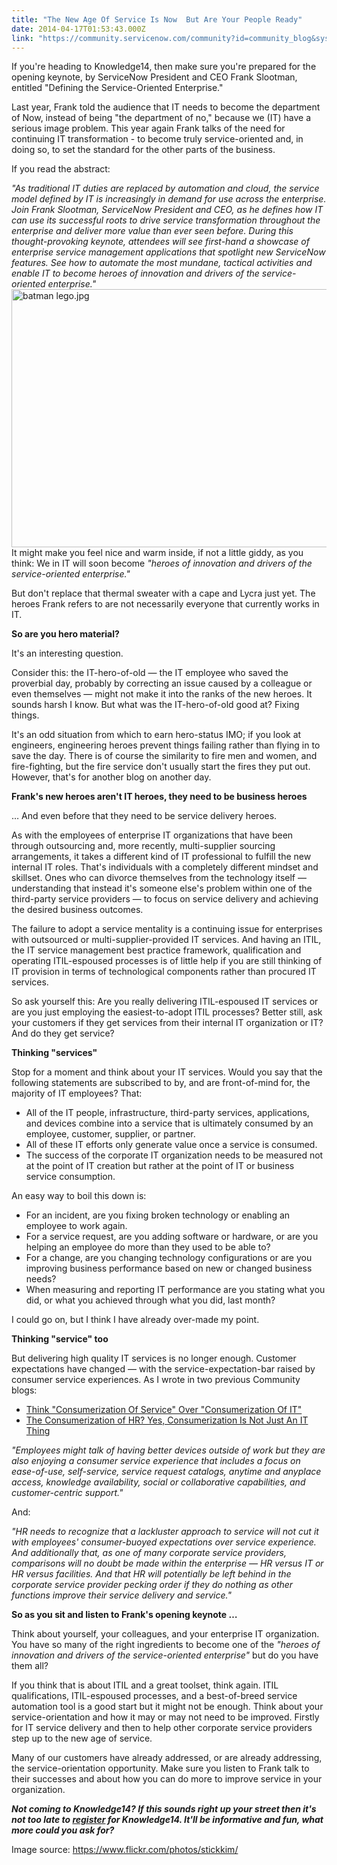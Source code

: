 ```yaml
---
title: "The New Age Of Service Is Now  But Are Your People Ready"
date: 2014-04-17T01:53:43.000Z
link: "https://community.servicenow.com/community?id=community_blog&sys_id=5faca625dbd0dbc01dcaf3231f9619e2"
---
```

<p style="margin-bottom: .0001pt;">If you're heading to Knowledge14, then make sure you're prepared for the opening keynote, by ServiceNow President and CEO Frank Slootman, entitled "Defining the Service-Oriented Enterprise."</p><p style="margin-bottom: .0001pt;"></p><p style="margin-bottom: .0001pt;">Last year, Frank told the audience that IT needs to become the department of Now, instead of being "the department of no," because we (IT) have a serious image problem. This year again Frank talks of the need for continuing IT transformation - to become truly service-oriented and, in doing so, to set the standard for the other parts of the business.</p><p style="margin-bottom: .0001pt;"></p><p style="margin-bottom: .0001pt;">If you read the abstract:</p><p></p><p style="margin-bottom: .0001pt;"><em>"As traditional IT duties are replaced by automation and cloud, the service model defined by IT is increasingly in demand for use across the enterprise. Join Frank Slootman, ServiceNow President and CEO, as he defines how IT can use its successful roots to drive service transformation throughout the enterprise and deliver more value than ever seen before. During this thought-provoking keynote, attendees will see first-hand a showcase of enterprise service management applications that spotlight new ServiceNow features. See how to automate the most mundane, tactical activities and enable IT to become heroes of innovation and drivers of the service-oriented enterprise."</em>   <img   alt="batman lego.jpg" class="image-0 jive-image" src="3fcc7b75db945fc03eb27a9e0f961926.iix" style="height: 413px; width: 620px; display: block; margin-left: auto; margin-right: auto;"/>It might make you feel nice and warm inside, if not a little giddy, as you think: We in IT will soon become <em>"heroes of innovation and drivers of the service-oriented enterprise."</em></p><p></p><p style="margin-bottom: .0001pt;">But don't replace that thermal sweater with a cape and Lycra just yet. The heroes Frank refers to are not necessarily everyone that currently works in IT.</p><p></p><p style="margin-bottom: .0001pt;"><strong>So are you hero material?</strong></p><p></p><p style="margin-bottom: .0001pt;">It's an interesting question.</p><p></p><p style="margin-bottom: .0001pt;">Consider this: the IT-hero-of-old — the IT employee who saved the proverbial day, probably by correcting an issue caused by a colleague or even themselves — might not make it into the ranks of the new heroes. It sounds harsh I know. But what was the IT-hero-of-old good at? Fixing things.</p><p></p><p style="margin-bottom: .0001pt;">It's an odd situation from which to earn hero-status IMO; if you look at engineers, engineering heroes prevent things failing rather than flying in to save the day. There is of course the similarity to fire men and women, and fire-fighting, but the fire service don't usually start the fires they put out. However, that's for another blog on another day.</p><p></p><p style="margin-bottom: .0001pt;"><strong>Frank's new heroes aren't IT heroes, they need to be business heroes</strong></p><p></p><p style="margin-bottom: .0001pt;">… And even before that they need to be service delivery heroes.</p><p></p><p style="margin-bottom: .0001pt;">As with the employees of enterprise IT organizations that have been through outsourcing and, more recently, multi-supplier sourcing arrangements, it takes a different kind of IT professional to fulfill the new internal IT roles. That's individuals with a completely different mindset and skillset. Ones who can divorce themselves from the technology itself — understanding that instead it's someone else's problem within one of the third-party service providers — to focus on service delivery and achieving the desired business outcomes.</p><p></p><p style="margin-bottom: .0001pt;">The failure to adopt a service mentality is a continuing issue for enterprises with outsourced or multi-supplier-provided IT services. And having an ITIL, the IT service management best practice framework, qualification and operating ITIL-espoused processes is of little help if you are still thinking of IT provision in terms of technological components rather than procured IT services.</p><p></p><p style="margin-bottom: .0001pt;">So ask yourself this: Are you really delivering ITIL-espoused IT services or are you just employing the easiest-to-adopt ITIL processes? Better still, ask your customers if they get services from their internal IT organization or IT? And do they get service?</p><p></p><p style="margin-bottom: .0001pt;"><strong>Thinking "services"</strong></p><p></p><p style="margin-bottom: .0001pt;">Stop for a moment and think about your IT services. Would you say that the following statements are subscribed to by, and are front-of-mind for, the majority of IT employees? That:</p><p></p><ul><li>All of the IT people, infrastructure, third-party services, applications, and devices combine into a service that is ultimately consumed by an employee, customer, supplier, or partner.</li><li>All of these IT efforts only generate value once a service is consumed.</li><li>The success of the corporate IT organization needs to be measured not at the point of IT creation but rather at the point of IT or business service consumption.</li></ul><p></p><p style="margin-bottom: .0001pt;">An easy way to boil this down is:</p><p></p><ul style="list-style-type: disc;"><li>For an incident, are you fixing broken technology or enabling an employee to work again.</li><li>For a service request, are you adding software or hardware, or are you helping an employee do more than they used to be able to?</li><li>For a change, are you changing technology configurations or are you improving business performance based on new or changed business needs?</li><li>When measuring and reporting IT performance are you stating what you did, or what you achieved through what you did, last month?</li></ul><p></p><p style="margin-bottom: .0001pt;">I could go on, but I think I have already over-made my point.</p><p></p><p style="margin-bottom: .0001pt;"><strong>Thinking "service" too</strong></p><p></p><p style="margin-bottom: .0001pt;">But delivering high quality IT services is no longer enough. Customer expectations have changed — with the service-expectation-bar raised by consumer service experiences. As I wrote in two previous Community blogs:</p><p></p><ul style="list-style-type: disc;"><li><a title="" _jive_internal="true" href="/community/learn/blog/2014/01/13/think-consumerization-of-service-over-consumerization-of-it">Think "Consumerization Of Service" Over "Consumerization Of IT"</a></li><li><a title="" _jive_internal="true" href="/community/learn/blog/2014/02/03/the-consumerization-of-hr-yes-consumerization-is-not-just-an-it-thing">The Consumerization of HR? Yes, Consumerization Is Not Just An IT Thing</a></li></ul><p></p><p style="margin-bottom: .0001pt;"><em>"Employees might talk of having better devices outside of work but they are also enjoying a consumer service experience that includes a focus on ease-of-use, self-service, service request catalogs, anytime and anyplace access, knowledge availability, social or collaborative capabilities, and customer-centric support."</em></p><p></p><p style="margin-bottom: .0001pt;">And:</p><p></p><p style="margin-bottom: .0001pt;"><em>"HR needs to recognize that a lackluster approach to service will not cut it with employees' consumer-buoyed expectations over service experience. And additionally that, as one of many corporate service providers, comparisons will no doubt be made within the enterprise — HR versus IT or HR versus facilities. And that HR will potentially be left behind in the corporate service provider pecking order if they do nothing as other functions improve their service delivery and service."</em></p><p></p><p style="margin-bottom: .0001pt;"><strong>So as you sit and listen to Frank's opening keynote …</strong></p><p></p><p style="margin-bottom: .0001pt;">Think about yourself, your colleagues, and your enterprise IT organization. You have so many of the right ingredients to become one of the <em>"heroes of innovation and drivers of the service-oriented enterprise"</em> but do you have them all?</p><p></p><p style="margin-bottom: .0001pt;">If you think that is about ITIL and a great toolset, think again. ITIL qualifications, ITIL-espoused processes, and a best-of-breed service automation tool is a good start but it might not be enough. Think about your service-orientation and how it may or may not need to be improved. Firstly for IT service delivery and then to help other corporate service providers step up to the new age of service.</p><p style="margin-bottom: .0001pt;"></p><p style="margin-bottom: .0001pt;">Many of our customers have already addressed, or are already addressing, the service-orientation opportunity. Make sure you listen to Frank talk to their successes and about how you can do more to improve service in your organization.</p><p></p><p style="margin-bottom: .0001pt;"><strong><em>Not coming to Knowledge14? If this sounds right up your street then it's not too late to <a title="nowledge.servicenow.com/" href="https://knowledge.servicenow.com/">register</a> for Knowledge14. It'll be informative and fun, what more could you ask for?</em></strong></p><p></p><p></p><p style="margin-bottom: .0001pt;">Image source: <a title="ww.flickr.com/photos/stickkim/" href="https://www.flickr.com/photos/stickkim/">https://www.flickr.com/photos/stickkim/</a></p>